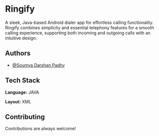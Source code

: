 
# Ringify
A sleek, Java-based Android dialer app for effortless calling functionality. Ringify combines simplicity and essential telephony features for a smooth calling experience, supporting both incoming and outgoing calls with an intuitive design.



## Authors

- [@Soumya Darshan Padhy](https://www.github.com/soumyadarshanpadhy)
## Tech Stack

**Language:** JAVA

**Layout:** XML


## Contributing

Contributions are always welcome!
